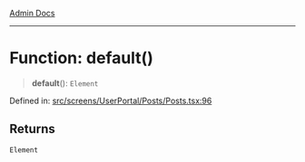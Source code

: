 [Admin Docs](/)

***

# Function: default()

> **default**(): `Element`

Defined in: [src/screens/UserPortal/Posts/Posts.tsx:96](https://github.com/PalisadoesFoundation/talawa-admin/blob/main/src/screens/UserPortal/Posts/Posts.tsx#L96)

## Returns

`Element`
